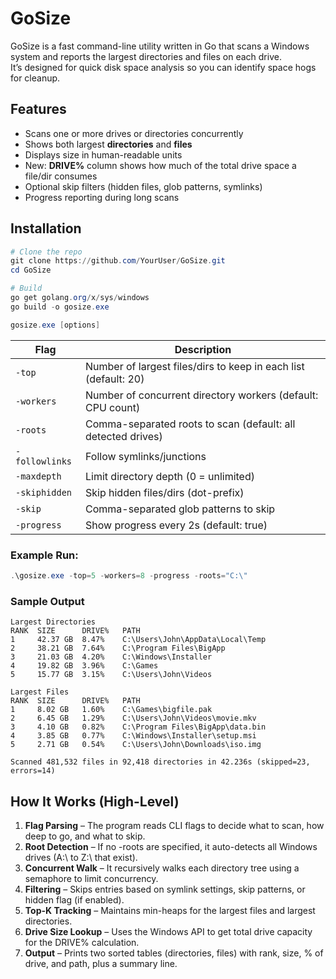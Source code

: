 # GoSize

GoSize is a fast command-line utility written in Go that scans a Windows system and reports the largest directories and files on each drive.  
It’s designed for quick disk space analysis so you can identify space hogs for cleanup.


## Features
- Scans one or more drives or directories concurrently
- Shows both largest **directories** and **files**
- Displays size in human-readable units
- New: **DRIVE%** column shows how much of the total drive space a file/dir consumes
- Optional skip filters (hidden files, glob patterns, symlinks)
- Progress reporting during long scans


## Installation
```powershell
# Clone the repo
git clone https://github.com/YourUser/GoSize.git
cd GoSize

# Build
go get golang.org/x/sys/windows
go build -o gosize.exe

gosize.exe [options]
```

| Flag           | Description                                                     |
| -------------- | --------------------------------------------------------------- |
| `-top`         | Number of largest files/dirs to keep in each list (default: 20) |
| `-workers`     | Number of concurrent directory workers (default: CPU count)     |
| `-roots`       | Comma-separated roots to scan (default: all detected drives)    |
| `-followlinks` | Follow symlinks/junctions                                       |
| `-maxdepth`    | Limit directory depth (0 = unlimited)                           |
| `-skiphidden`  | Skip hidden files/dirs (dot-prefix)                             |
| `-skip`        | Comma-separated glob patterns to skip                           |
| `-progress`    | Show progress every 2s (default: true)                          |

### Example Run:
```PowerShell
.\gosize.exe -top=5 -workers=8 -progress -roots="C:\"
```

### Sample Output
```
Largest Directories
RANK  SIZE      DRIVE%   PATH
1     42.37 GB  8.47%    C:\Users\John\AppData\Local\Temp
2     38.21 GB  7.64%    C:\Program Files\BigApp
3     21.03 GB  4.20%    C:\Windows\Installer
4     19.82 GB  3.96%    C:\Games
5     15.77 GB  3.15%    C:\Users\John\Videos

Largest Files
RANK  SIZE      DRIVE%   PATH
1     8.02 GB   1.60%    C:\Games\bigfile.pak
2     6.45 GB   1.29%    C:\Users\John\Videos\movie.mkv
3     4.10 GB   0.82%    C:\Program Files\BigApp\data.bin
4     3.85 GB   0.77%    C:\Windows\Installer\setup.msi
5     2.71 GB   0.54%    C:\Users\John\Downloads\iso.img

Scanned 481,532 files in 92,418 directories in 42.236s (skipped=23, errors=14)
```

## How It Works (High-Level)
1. **Flag Parsing** – The program reads CLI flags to decide what to scan, how deep to go, and what to skip.
2. **Root Detection** – If no -roots are specified, it auto-detects all Windows drives (A:\ to Z:\ that exist).
3. **Concurrent Walk** – It recursively walks each directory tree using a semaphore to limit concurrency.
4. **Filtering** – Skips entries based on symlink settings, skip patterns, or hidden flag (if enabled).
5. **Top-K Tracking** – Maintains min-heaps for the largest files and largest directories.
6. **Drive Size Lookup** – Uses the Windows API to get total drive capacity for the DRIVE% calculation.
7. **Output** – Prints two sorted tables (directories, files) with rank, size, % of drive, and path, plus a summary line.
